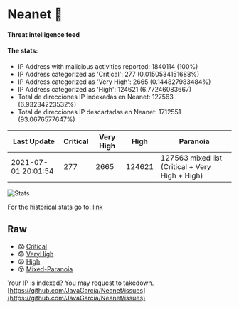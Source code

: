# Neanet :hocho:
#### Threat intelligence feed
#### The stats:

- IP Address with malicious activities reported: 1840114 (100%)
- IP Address categorized as 'Critical':  277 (0.0150534151688%)
- IP Address categorized as 'Very High':  2665 (0.144827983484%)
- IP Address categorized as 'High':  124621 (6.77246083667)
- Total de direcciones IP indexadas en Neanet:  127563 (6.93234223532%)
- Total de direcciones IP descartadas en Neanet:  1712551 (93.0676577647%)

| Last Update | Critical | Very High | High | Paranoia |
| --- | --- | --- | --- | --- |
| 2021-07-01 20:01:54 | 277 | 2665 | 124621 | 127563 mixed list (Critical + Very High + High)|

![Stats](https://docs.google.com/spreadsheets/d/e/2PACX-1vSnaNMIXVabIpDJjufMlzH7poXnshF3mgd8Is1g9ytUEzVsP5my4Trn8f-xkoLLQ38xpL3HtmUexLo6/pubchart?oid=501124687&format=image)

For the historical stats go to: [link](/stats.csv)
## Raw
- :scream: [Critical](https://raw.githubusercontent.com/JavaGarcia/Neanet/master/blacklists/neanet_critical.txt)
- :fearful: [VeryHigh](https://raw.githubusercontent.com/JavaGarcia/Neanet/master/blacklists/neanet_veryHigh.txtt)
- :frowning: [High](https://raw.githubusercontent.com/JavaGarcia/Neanet/master/blacklists/neanet_high.txt)
- :dizzy_face: [Mixed-Paranoia](https://raw.githubusercontent.com/JavaGarcia/Neanet/master/blacklists/neanet_all.txt)


Your IP is indexed? You may request to takedown. [https://github.com/JavaGarcia/Neanet/issues](https://github.com/JavaGarcia/Neanet/issues)












































































































































































































































































































































































































































































































































































































































































































































































































































































































































































































































































































































































































































































































































































































































































































































































































































































































































































































































































































































































































































































































































































































































































































































































































































































































































































































































































































































































































































































































































































































































































































































































































































































































































































































































































































































































































































































































































































































































































































































































































































































































































































































































































































































































































































































































































































































































































































































































































































































































































































































































































































































































































































































































































































































































































































































































































































































































































































































































































































































































































































































































































































































































































































































































































































































































































































































































































































































































































































































































































































































































































































































































































































































































































































































































































































































